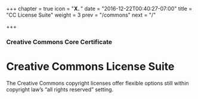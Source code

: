 +++
chapter = true
icon = "<b>X. </b>"
date = "2016-12-22T00:40:27-07:00"
title = "CC License Suite"
weight = 3
prev = "/commons"
next = "/"

+++

### Creative Commons Core Certificate

# Creative Commons License Suite

The Creative Commons copyright licenses offer flexible options still within copyright law’s “all rights reserved” setting.